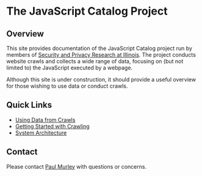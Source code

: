 # The JavaScript Catalog Project


## Overview

This site provides documentation of the JavaScript Catalog project run by
members of [Security and Privacy Research at Illinois](//sprai.org). The project
conducts website crawls and collects a wide range of data, focusing on (but not
limited to) the JavaScript executed by a webpage.

Although this site is under construction, it should provide a useful overview
for those wishing to use data or conduct crawls.


## Quick Links

* [Using Data from Crawls](using-data.md)
* [Getting Started with Crawling](quickstart-crawling.md)
* [System Architecture](architecture.md)


## Contact

Please contact [Paul Murley](mailto:pmurley2@illinois.edu) with questions or
concerns.
